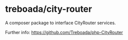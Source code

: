 # treboada/city-router

A composer package to interface CityRouter services.

Further info: https://github.com/Treboada/php-CityRouter

